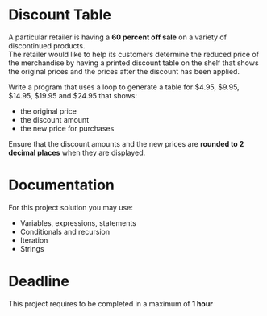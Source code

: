 # Discount Table

A particular retailer is having a **60 percent off sale** on a variety of discontinued products.   
The retailer would like to help its customers determine the reduced price of the merchandise 
by having a printed discount table on the shelf that shows the original prices 
and the prices after the discount has been applied. 

Write a program that uses a loop to generate a table for  $4.95, $9.95, $14.95, $19.95 and $24.95 that shows:
- the original price
- the discount amount
- the new price for purchases 

Ensure that the discount amounts and the new prices are **rounded to 2 decimal places** when they are displayed.

# Documentation

For this project solution you may use:

- Variables, expressions, statements
- Conditionals and recursion
- Iteration
- Strings

# Deadline

This project requires to be completed in a maximum of **1 hour**